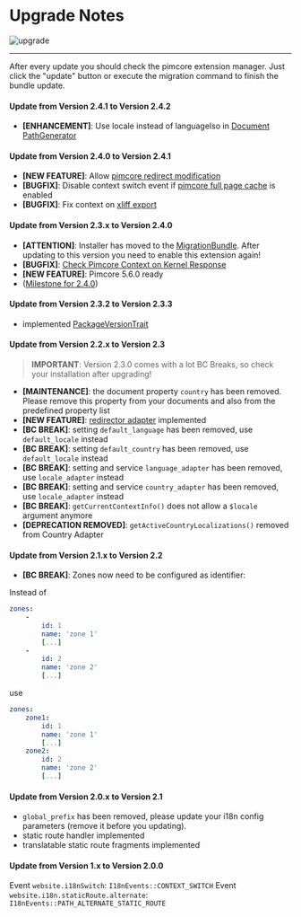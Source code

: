 # Upgrade Notes
![upgrade](https://user-images.githubusercontent.com/700119/31535145-3c01a264-affa-11e7-8d86-f04c33571f65.png)  

***

After every update you should check the pimcore extension manager. 
Just click the "update" button or execute the migration command to finish the bundle update.

#### Update from Version 2.4.1 to Version 2.4.2
- **[ENHANCEMENT]**: Use locale instead of languageIso in [Document PathGenerator](https://github.com/dachcom-digital/pimcore-i18n/issues/41)

#### Update from Version 2.4.0 to Version 2.4.1
- **[NEW FEATURE]**: Allow [pimcore redirect modification](https://github.com/dachcom-digital/pimcore-i18n/issues/33)
- **[BUGFIX]**: Disable context switch event if [pimcore full page cache](https://github.com/dachcom-digital/pimcore-i18n/issues/18) is enabled
- **[BUGFIX]**: Fix context on [xliff export](https://github.com/dachcom-digital/pimcore-i18n/issues/28)

#### Update from Version 2.3.x to Version 2.4.0
- **[ATTENTION]**: Installer has moved to the [MigrationBundle](https://github.com/dachcom-digital/pimcore-i18n/issues/19). After updating to this version you need to enable this extension again!
- **[BUGFIX]**: [Check Pimcore Context on Kernel Response](https://github.com/dachcom-digital/pimcore-i18n/pull/26) 
- **[NEW FEATURE]**: Pimcore 5.6.0 ready
- ([Milestone for 2.4.0](https://github.com/dachcom-digital/pimcore-i18n/milestone/3?closed=1))

#### Update from Version 2.3.2 to Version 2.3.3
- implemented [PackageVersionTrait](https://github.com/pimcore/pimcore/blob/master/lib/Extension/Bundle/Traits/PackageVersionTrait.php)

#### Update from Version 2.2.x to Version 2.3
> **IMPORTANT**: Version 2.3.0 comes with a lot BC Breaks, so check your installation after upgrading!

- **[MAINTENANCE]**: the document property `country` has been removed. Please remove this property from your documents and also from the predefined property list
- **[NEW FEATURE]**: [redirector adapter](./docs/51_RedirectorAdapter.md) implemented
- **[BC BREAK]**: setting `default_language` has been removed, use `default_locale` instead
- **[BC BREAK]**: setting `default_country` has been removed, use `default_locale` instead
- **[BC BREAK]**: setting and service `language_adapter` has been removed, use `locale_adapter` instead
- **[BC BREAK]**: setting and service `country_adapter` has been removed, use `locale_adapter` instead
- **[BC BREAK]**: `getCurrentContextInfo()` does not allow a `$locale` argument anymore
- **[DEPRECATION REMOVED]**: `getActiveCountryLocalizations()` removed from Country Adapter

#### Update from Version 2.1.x to Version 2.2
- **[BC BREAK]**: Zones now need to be configured as identifier:

Instead of
```yml
zones:
    -
        id: 1
        name: 'zone 1'
        [...]
    -
        id: 2
        name: 'zone 2'
        [...]
```
use
```yml
zones:
    zone1:
        id: 1
        name: 'zone 1'
        [...]
    zone2:
        id: 2
        name: 'zone 2'
        [...]
```

#### Update from Version 2.0.x to Version 2.1
- `global_prefix` has been removed, please update your i18n config parameters (remove it before you updating).
- static route handler implemented
- translatable static route fragments implemented

#### Update from Version 1.x to Version 2.0.0
Event `website.i18nSwitch`: `I18nEvents::CONTEXT_SWITCH`
Event `website.i18n.staticRoute.alternate`: `I18nEvents::PATH_ALTERNATE_STATIC_ROUTE`